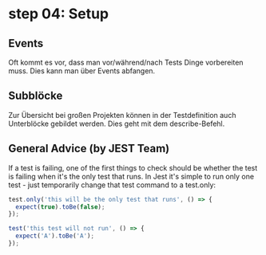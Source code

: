 # step 04: Setup
## Events
Oft kommt es vor, dass man vor/während/nach Tests Dinge vorbereiten muss.
Dies kann man über Events abfangen.

## Subblöcke
Zur Übersicht bei großen Projekten können in der Testdefinition auch Unterblöcke gebildet werden.
Dies geht mit dem describe-Befehl.

## General Advice (by JEST Team)
If a test is failing, one of the first things to check should be whether the test is failing when it's the only test that runs. In Jest it's simple to run only one test - just temporarily change that test command to a test.only:

```typescript
test.only('this will be the only test that runs', () => {
  expect(true).toBe(false);
});

test('this test will not run', () => {
  expect('A').toBe('A');
});
```